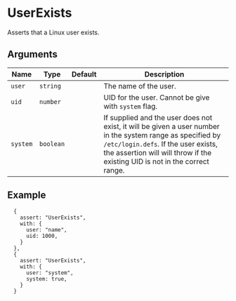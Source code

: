 # UserExists

Asserts that a Linux user exists.

## Arguments

| Name     | Type      | Default | Description                                                                                                                                                                                                                       |
| -------- | --------- | ------- | --------------------------------------------------------------------------------------------------------------------------------------------------------------------------------------------------------------------------------- |
| `user`   | `string`  |         | The name of the user.                                                                                                                                                                                                             |
| `uid`    | `number`  |         | UID for the user. Cannot be give with `system` flag.                                                                                                                                                                              |
| `system` | `boolean` |         | If supplied and the user does not exist, it will be given a user number in the system range as specified by `/etc/login.defs`. If the user exists, the assertion will will throw if the existing UID is not in the correct range. |

## Example

```json5
  {
    assert: "UserExists",
    with: {
      user: "name",
      uid: 1000,
    }
  },
  {
    assert: "UserExists",
    with: {
      user: "system",
      system: true,
    }
  }
```
